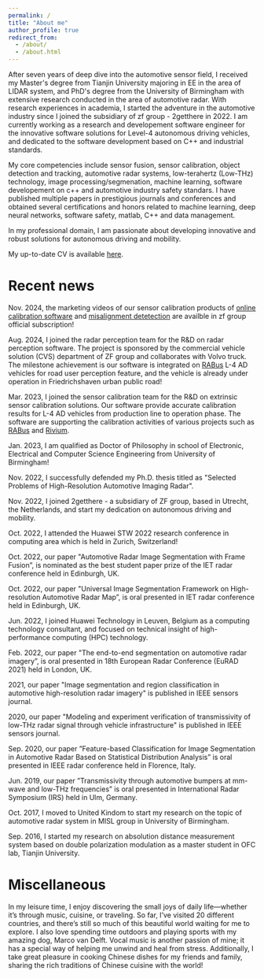 ```yaml
---
permalink: /
title: "About me"
author_profile: true
redirect_from: 
  - /about/
  - /about.html
---
```


After seven years of deep dive into the automotive sensor field, I received my Master's degree from Tianjin University majoring in EE in the area of LIDAR system, and PhD's degree from the University of Birmingham with extensive research conducted in the area of automotive radar. With research experiences in academia, I started the adventure in the automotive industry since I joined the subsidiary of zf group - 2getthere in 2022. I am currently working as a research and developement software engineer for the innovative software solutions for Level-4 autonomous driving vehicles, and dedicated to the software development based on C++ and industrial standards. 

My core competencies include sensor fusion, sensor calibration, object detection and tracking, automotive radar systems, low-terahertz (Low-THz) technology, image processing/segmenation, machine learning, software developement on c++ and automotive industry safety standars. I have published multiple papers in prestigious journals and conferences and obtained several certifications and honors related to machine learning, deep neural networks, software safety, matlab, C++ and data management. 

In my professional domain, I am passionate about developing innovative and robust solutions for autonomous driving and mobility. 

My up-to-date CV is available [here](../files/CV_YX.pdf).

Recent news
=====

Nov. 2024, the marketing videos of our sensor calibration products of [online calibration software](https://www.youtube.com/watch?v=5mTBcsLttQY&t=35s) and [misalignment detetection](https://www.youtube.com/watch?v=v0upbUKoufw&t=191s) are availble in zf group official subscription!

Aug. 2024, I joined the radar perception team for the R&D on radar perception software. The project is sponsored by the commercial vehicle solution (CVS) department of ZF group and collaborates with Volvo truck. The milestone achievement is our software is integrated on [RABus](https://www.youtube.com/watch?v=isRtxSoPeFc) L-4 AD vehicles for road user perception feature, and the vehicle is already under operation in Friedrichshaven urban public road! 

Mar. 2023, I joined the sensor calibration team for the R&D on extrinsic sensor calibration solutions. Our software provide accurate calibration results for L-4 AD vehicles from production line to operation phase. The software are supporting the calibration activities of various projects such as [RABus](https://www.youtube.com/watch?v=isRtxSoPeFc) and [Rivium](https://www.youtube.com/watch?v=m5-rI5n6qng).

Jan. 2023, I am qualified as Doctor of Philosophy in school of Electronic, Electrical and Computer Science Engineering from University of Birmingham!

Nov. 2022, I successfully defended my Ph.D. thesis titled as "Selected Problems of High-Resolution Automotive Imaging Radar".

Nov. 2022, I joined 2getthere - a subsidiary of ZF group, based in Utrecht, the Netherlands, and start my dedication on autonomous driving and mobility.

Oct. 2022, I attended the Huawei STW 2022 research conference in computing area which is held in Zurich, Switzerland!

Oct. 2022, our paper "Automotive Radar Image Segmentation with Frame Fusion”, is nominated as the best student paper prize of the IET radar conference held in Edinburgh, UK. 

Oct. 2022, our paper "Universal Image Segmentation Framework on High-resolution Automotive Radar Map”, is oral presented in IET radar conference held in Edinburgh, UK. 

Jun. 2022, I joined Huawei Technology in Leuven, Belgium as a computing technology consultant, and focused on technical insight of high-performance computing (HPC) technology.

Feb. 2022, our paper "The end-to-end segmentation on automotive radar imagery”, is oral presented in 18th European Radar Conference (EuRAD 2021) held in London, UK. 

2021, our paper "Image segmentation and region classification in automotive high-resolution radar imagery" is published in IEEE sensors journal.

2020, our paper "Modeling and experiment verification of transmissivity of low-THz radar signal through vehicle infrastructure" is published in IEEE sensors journal.

Sep. 2020, our paper ”Feature-based Classification for Image Segmentation in Automotive Radar Based on
Statistical Distribution Analysis” is oral presented in IEEE radar conference held in Florence, Italy.

Jun. 2019, our paper ”Transmissivity through automotive bumpers at mm-wave and low-THz frequencies” is oral presented in International Radar Symposium (IRS) held in Ulm, Germany.

Oct. 2017, I moved to United Kindom to start my research on the topic of automotive radar system in MISL group in University of Birmingham. 

Sep. 2016, I started my research on absolution distance measurement system based on double
polarization modulation as a master student in OFC lab, Tianjin University.

Miscellaneous
======

In my leisure time, I enjoy discovering the small joys of daily life—whether it’s through music, cuisine, or traveling. So far, I’ve visited 20 different countries, and there’s still so much of this beautiful world waiting for me to explore. I also love spending time outdoors and playing sports with my amazing dog, Marco van Delft. Vocal music is another passion of mine; it has a special way of helping me unwind and heal from stress. Additionally, I take great pleasure in cooking Chinese dishes for my friends and family, sharing the rich traditions of Chinese cuisine with the world!

